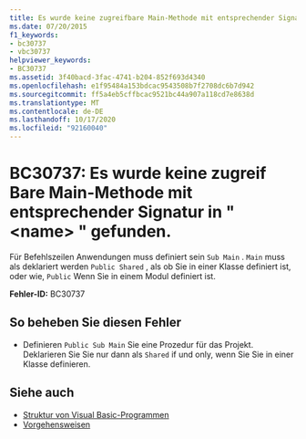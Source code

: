 ```yaml
---
title: Es wurde keine zugreifbare Main-Methode mit entsprechender Signatur in "<name>" gefunden.
ms.date: 07/20/2015
f1_keywords:
- bc30737
- vbc30737
helpviewer_keywords:
- BC30737
ms.assetid: 3f40bacd-3fac-4741-b204-852f693d4340
ms.openlocfilehash: e1f95484a153bdcac9543508b7f2708dc6b7d942
ms.sourcegitcommit: ff5a4eb5cffbcac9521bc44a907a118cd7e8638d
ms.translationtype: MT
ms.contentlocale: de-DE
ms.lasthandoff: 10/17/2020
ms.locfileid: "92160040"
---
```

# <a name="bc30737-no-accessible-main-method-with-an-appropriate-signature-was-found-in-name"></a>BC30737: Es wurde keine zugreif Bare Main-Methode mit entsprechender Signatur in " \<name> " gefunden.

Für Befehlszeilen Anwendungen muss definiert sein `Sub Main` . `Main` muss als deklariert werden `Public Shared` , als ob Sie in einer Klasse definiert ist, oder wie, `Public` Wenn Sie in einem Modul definiert ist.

 **Fehler-ID:** BC30737

## <a name="to-correct-this-error"></a>So beheben Sie diesen Fehler

- Definieren `Public Sub Main` Sie eine Prozedur für das Projekt. Deklarieren Sie Sie nur dann als `Shared` if und only, wenn Sie Sie in einer Klasse definieren.

## <a name="see-also"></a>Siehe auch

- [Struktur von Visual Basic-Programmen](../../programming-guide/program-structure/structure-of-a-visual-basic-program.md)
- [Vorgehensweisen](../../programming-guide/language-features/procedures/index.md)
